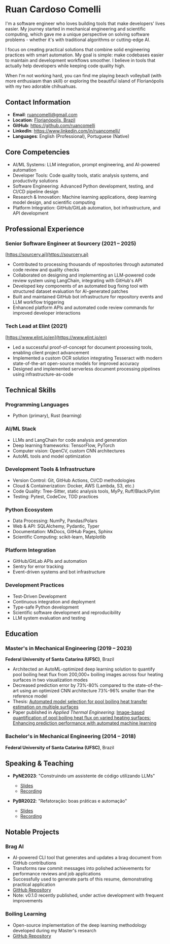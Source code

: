 # Ruan Cardoso Comelli

I'm a software engineer who loves building tools that make developers' lives easier. My journey started in mechanical engineering and scientific computing, which gave me a unique perspective on solving software problems - whether it's with traditional algorithms or cutting-edge AI.

I focus on creating practical solutions that combine solid engineering practices with smart automation. My goal is simple: make codebases easier to maintain and development workflows smoother. I believe in tools that actually help developers while keeping code quality high.

When I'm not working hard, you can find me playing beach volleyball (with more enthusiasm than skill) or exploring the beautiful island of Florianópolis with my two adorable chihuahuas.

## Contact Information

- **Email**: ruancomelli@gmail.com
- **Location**: [Florianópolis, Brazil](https://en.wikipedia.org/wiki/Florian%C3%B3polis)
- **GitHub**: https://github.com/ruancomelli
- **LinkedIn**: https://www.linkedin.com/in/ruancomelli/
- **Languages**: English (Professional), Portuguese (Native)

## Core Competencies

- AI/ML Systems: LLM integration, prompt engineering, and AI-powered automation
- Developer Tools: Code quality tools, static analysis systems, and productivity solutions
- Software Engineering: Advanced Python development, testing, and CI/CD pipeline design
- Research & Innovation: Machine learning applications, deep learning model design, and scientific computing
- Platform Integration: GitHub/GitLab automation, bot infrastructure, and API development

## Professional Experience

### Senior Software Engineer at Sourcery (2021 – 2025)

[https://sourcery.ai](https://sourcery.ai)

- Contributed to processing thousands of repositories through automated code review and quality checks
- Collaborated on designing and implementing an LLM-powered code review system using LangChain, integrating with GitHub's API
- Developed key components of an automated bug fixing tool with structured dataset evaluation for AI-generated patches
- Built and maintained GitHub bot infrastructure for repository events and LLM workflow triggering
- Enhanced platform APIs and automated code review commands for improved developer interactions

### Tech Lead at Elint (2021)

[https://www.elint.io/en](https://www.elint.io/en)

- Led a successful proof-of-concept for document processing tools, enabling client project advancement
- Implemented a custom OCR solution integrating Tesseract with modern state-of-the-art open-source models for improved accuracy
- Designed and implemented serverless document processing pipelines using infrastructure-as-code

## Technical Skills

### Programming Languages

- Python (primary), Rust (learning)

### AI/ML Stack

- LLMs and LangChain for code analysis and generation
- Deep learning frameworks: TensorFlow, PyTorch
- Computer vision: OpenCV, custom CNN architectures
- AutoML tools and model optimization

### Development Tools & Infrastructure

- Version Control: Git, GitHub Actions, CI/CD methodologies
- Cloud & Containerization: Docker, AWS (Lambda, S3, etc.)
- Code Quality: Tree-Sitter, static analysis tools, MyPy, Ruff/Black/Pylint
- Testing: Pytest, CodeCov, TDD practices

### Python Ecosystem

- Data Processing: NumPy, Pandas/Polars
- Web & API: SQLAlchemy, Pydantic, Typer
- Documentation: MkDocs, GitHub Pages, Sphinx
- Scientific Computing: scikit-learn, Matplotlib

### Platform Integration

- GitHub/GitLab APIs and automation
- Sentry for error tracking
- Event-driven systems and bot infrastructure

### Development Practices

- Test-Driven Development
- Continuous integration and deployment
- Type-safe Python development
- Scientific software development and reproducibility
- LLM system evaluation and testing

## Education

### Master's in Mechanical Engineering (2019 – 2023)

**Federal University of Santa Catarina (UFSC)**, Brazil

- Architected an AutoML-optimized deep learning solution to quantify pool boiling heat flux from 200,000+ boiling images across four heating surfaces in two visualization modes
- Decreased prediction error by 73%-80% compared to the state-of-the-art using an optimized CNN architecture 73%-96% smaller than the reference model
- Thesis: [Automated model selection for pool boiling heat transfer estimation on multiple surfaces](https://repositorio.ufsc.br/bitstream/handle/123456789/249851/PEMC2305-D.pdf?sequence=1&isAllowed=y)
- Paper published in _Applied Thermal Engineering_: [Image-based quantification of pool boiling heat flux on varied heating surfaces: Enhancing prediction performance with automated machine learning](https://doi.org/10.1016/j.applthermaleng.2024.124040)

### Bachelor's in Mechanical Engineering (2014 – 2018)

**Federal University of Santa Catarina (UFSC)**, Brazil

## Speaking & Teaching

- **PyNE2023**: "Construindo um assistente de código utilizando LLMs"

  - [Slides](https://docs.google.com/presentation/d/1Rzdi7Z3s1MRJF42AbdfPDUtiNPFk2YE8Vcmh3uyo-lY/edit?usp=sharing)
  - [Recording](https://www.youtube.com/watch?v=tRblTqqqJ04)

- **PyBR2022**: "Refatoração: boas práticas e automação"
  - [Slides](https://docs.google.com/presentation/d/1slpzFVb5e3MY8Tcx3HkdmwGVAMFOtxM1dsqOJx7pySE/edit?usp=sharing)
  - [Recording](https://www.youtube.com/watch?v=DNsWPcGgi3c)

## Notable Projects

### Brag AI

- AI-powered CLI tool that generates and updates a brag document from GitHub contributions
- Transforms raw commit messages into polished achievements for performance reviews and job applications
- Successfully used to generate parts of this resume, demonstrating practical application
- [GitHub Repository](https://github.com/ruancomelli/brag-ai)
- Note: v0.1.0 recently published, under active development with frequent improvements

### Boiling Learning

- Open-source implementation of the deep learning methodology developed during my Master's research
- [GitHub Repository](https://github.com/ruancomelli/boiling-learning)
